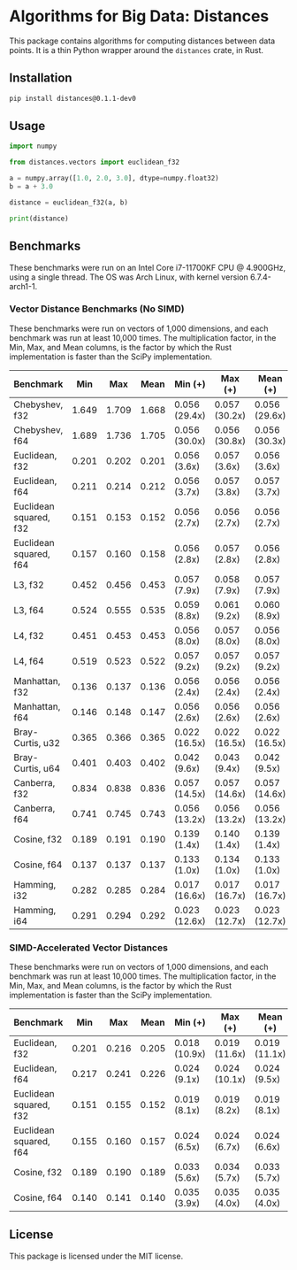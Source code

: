 # Algorithms for Big Data: Distances

This package contains algorithms for computing distances between data points.
It is a thin Python wrapper around the `distances` crate, in Rust.

## Installation

```bash
pip install distances@0.1.1-dev0
```

## Usage

```python
import numpy

from distances.vectors import euclidean_f32

a = numpy.array([1.0, 2.0, 3.0], dtype=numpy.float32)
b = a + 3.0

distance = euclidean_f32(a, b)

print(distance)
```

## Benchmarks

These benchmarks were run on an Intel Core i7-11700KF CPU @ 4.900GHz, using a single thread.
The OS was Arch Linux, with kernel version 6.7.4-arch1-1.

### Vector Distance Benchmarks (No SIMD)

These benchmarks were run on vectors of 1,000 dimensions, and each benchmark was run at least 10,000 times.
The multiplication factor, in the Min, Max, and Mean columns, is the factor by which the Rust implementation is faster than the SciPy implementation.

|              Benchmark | Min     | Max     | Mean    | Min (+)         | Max (+)         | Mean (+)        |
|------------------------|---------|---------|---------|-----------------|-----------------|-----------------|
|         Chebyshev, f32 | 1.649   | 1.709   | 1.668   | 0.056 (29.4x)   | 0.057 (30.2x)   | 0.056 (29.6x)   |
|         Chebyshev, f64 | 1.689   | 1.736   | 1.705   | 0.056 (30.0x)   | 0.056 (30.8x)   | 0.056 (30.3x)   |
|         Euclidean, f32 | 0.201   | 0.202   | 0.201   | 0.056 (3.6x)    | 0.057 (3.6x)    | 0.056 (3.6x)    |
|         Euclidean, f64 | 0.211   | 0.214   | 0.212   | 0.056 (3.7x)    | 0.057 (3.8x)    | 0.057 (3.7x)    |
| Euclidean squared, f32 | 0.151   | 0.153   | 0.152   | 0.056 (2.7x)    | 0.056 (2.7x)    | 0.056 (2.7x)    |
| Euclidean squared, f64 | 0.157   | 0.160   | 0.158   | 0.056 (2.8x)    | 0.057 (2.8x)    | 0.056 (2.8x)    |
|                L3, f32 | 0.452   | 0.456   | 0.453   | 0.057 (7.9x)    | 0.058 (7.9x)    | 0.057 (7.9x)    |
|                L3, f64 | 0.524   | 0.555   | 0.535   | 0.059 (8.8x)    | 0.061 (9.2x)    | 0.060 (8.9x)    |
|                L4, f32 | 0.451   | 0.453   | 0.453   | 0.056 (8.0x)    | 0.057 (8.0x)    | 0.056 (8.0x)    |
|                L4, f64 | 0.519   | 0.523   | 0.522   | 0.057 (9.2x)    | 0.057 (9.2x)    | 0.057 (9.2x)    |
|         Manhattan, f32 | 0.136   | 0.137   | 0.136   | 0.056 (2.4x)    | 0.056 (2.4x)    | 0.056 (2.4x)    |
|         Manhattan, f64 | 0.146   | 0.148   | 0.147   | 0.056 (2.6x)    | 0.056 (2.6x)    | 0.056 (2.6x)    |
|       Bray-Curtis, u32 | 0.365   | 0.366   | 0.365   | 0.022 (16.5x)   | 0.022 (16.5x)   | 0.022 (16.5x)   |
|       Bray-Curtis, u64 | 0.401   | 0.403   | 0.402   | 0.042 (9.6x)    | 0.043 (9.4x)    | 0.042 (9.5x)    |
|          Canberra, f32 | 0.834   | 0.838   | 0.836   | 0.057 (14.5x)   | 0.057 (14.6x)   | 0.057 (14.6x)   |
|          Canberra, f64 | 0.741   | 0.745   | 0.743   | 0.056 (13.2x)   | 0.056 (13.2x)   | 0.056 (13.2x)   |
|            Cosine, f32 | 0.189   | 0.191   | 0.190   | 0.139 (1.4x)    | 0.140 (1.4x)    | 0.139 (1.4x)    |
|            Cosine, f64 | 0.137   | 0.137   | 0.137   | 0.133 (1.0x)    | 0.134 (1.0x)    | 0.133 (1.0x)    |
|           Hamming, i32 | 0.282   | 0.285   | 0.284   | 0.017 (16.6x)   | 0.017 (16.7x)   | 0.017 (16.7x)   |
|           Hamming, i64 | 0.291   | 0.294   | 0.292   | 0.023 (12.6x)   | 0.023 (12.7x)   | 0.023 (12.7x)   |

### SIMD-Accelerated Vector Distances

These benchmarks were run on vectors of 1,000 dimensions, and each benchmark was run at least 10,000 times.
The multiplication factor, in the Min, Max, and Mean columns, is the factor by which the Rust implementation is faster than the SciPy implementation.

|              Benchmark | Min     | Max     | Mean    | Min (+)         | Max (+)         | Mean (+)        |
|------------------------|---------|---------|---------|-----------------|-----------------|-----------------|
|         Euclidean, f32 | 0.201   | 0.216   | 0.205   | 0.018 (10.9x)   | 0.019 (11.6x)   | 0.019 (11.1x)   |
|         Euclidean, f64 | 0.217   | 0.241   | 0.226   | 0.024 (9.1x)    | 0.024 (10.1x)   | 0.024 (9.5x)    |
| Euclidean squared, f32 | 0.151   | 0.155   | 0.152   | 0.019 (8.1x)    | 0.019 (8.2x)    | 0.019 (8.1x)    |
| Euclidean squared, f64 | 0.155   | 0.160   | 0.157   | 0.024 (6.5x)    | 0.024 (6.7x)    | 0.024 (6.6x)    |
|            Cosine, f32 | 0.189   | 0.190   | 0.189   | 0.033 (5.6x)    | 0.034 (5.7x)    | 0.033 (5.7x)    |
|            Cosine, f64 | 0.140   | 0.141   | 0.140   | 0.035 (3.9x)    | 0.035 (4.0x)    | 0.035 (4.0x)    |

## License

This package is licensed under the MIT license.
